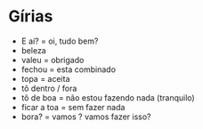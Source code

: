 # Gírias

* E aí? = oi, tudo bem?
* beleza
* valeu =  obrigado
* fechou = esta combinado
* topa = aceita
* tô dentro / fora
* tô de boa = não estou fazendo nada (tranquilo)
* ficar a toa = sem fazer nada
* bora? = vamos ? vamos fazer isso?
